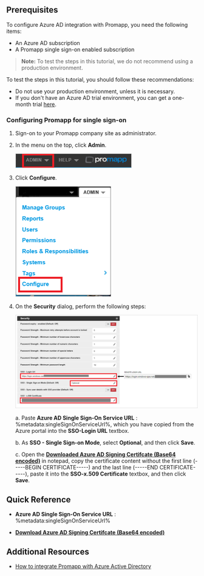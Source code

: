 ## Prerequisites

To configure Azure AD integration with Promapp, you need the following items:

- An Azure AD subscription
- A Promapp single sign-on enabled subscription

> **Note:**
> To test the steps in this tutorial, we do not recommend using a production environment.

To test the steps in this tutorial, you should follow these recommendations:

- Do not use your production environment, unless it is necessary.
- If you don't have an Azure AD trial environment, you can get a one-month trial [here](https://azure.microsoft.com/pricing/free-trial/).

### Configuring Promapp for single sign-on

1. Sign-on to your Promapp company site as administrator. 

2. In the menu on the top, click **Admin**. 
   
    ![Azure AD Single Sign-On][12]

3. Click **Configure**. 
   
    ![Azure AD Single Sign-On][13]

4. On the **Security** dialog, perform the following steps:
   
    ![Azure AD Single Sign-On][14]
	
	a. Paste **Azure AD Single Sign-On Service URL** : %metadata:singleSignOnServiceUrl%, which you have copied from the Azure portal into the **SSO-Login URL** textbox.
	
	b. As **SSO - Single Sign-on Mode**, select **Optional**, and then click **Save**.

	c. Open the **[Downloaded Azure AD Signing Certifcate (Base64 encoded)](%metadata:certificateDownloadBase64Url%)** in notepad, copy the certificate content without the first line (-----BEGIN CERTIFICATE-----) and the last line (-----END CERTIFICATE-----), paste it into the **SSO-x.509 Certificate** textbox, and then click **Save**.

## Quick Reference

* **Azure AD Single Sign-On Service URL** : %metadata:singleSignOnServiceUrl%

* **[Download Azure AD Signing Certifcate (Base64 encoded)](%metadata:certificateDownloadBase64Url%)**

## Additional Resources

* [How to integrate Promapp with Azure Active Directory](https://docs.microsoft.com/azure/active-directory/active-directory-saas-promapp-tutorial)

<!--Image references-->

[12]: ./media/tutorial_promapp_05.png
[13]: ./media/tutorial_promapp_06.png
[14]: ./media/tutorial_promapp_07.png
